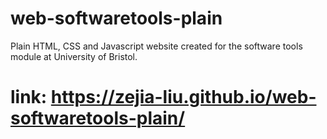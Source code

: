 # web-softwaretools-plain
Plain HTML, CSS and Javascript  website created for the software tools module at University of Bristol.
# link: https://zejia-liu.github.io/web-softwaretools-plain/
